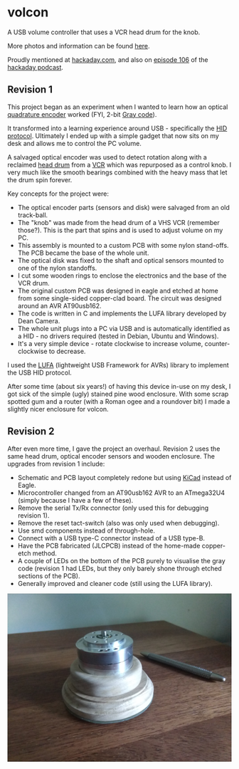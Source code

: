 # volcon

A USB volume controller that uses a VCR head drum for the knob.

More photos and information can be found [here][link_clews_volcon].

Proudly mentioned at [hackaday.com][link_web_hackaday_volcon], and also on [episode 106][link_web_hackaday_podcast_106] of the [hackaday podcast][link_web_hackaday_podcast].

## Revision 1

This project began as an experiment when I wanted to learn how an optical [quadrature encoder][link_web_quadrature_encoder] worked (FYI, 2-bit [Gray code][link_web_gray_code]).

It transformed into a learning experience around USB - specifically the [HID protocol][link_web_hid].  Ultimately I ended up with a simple gadget that now sits on my desk and allows me to control the PC volume.

A salvaged optical encoder was used to detect rotation along with a reclaimed [head drum][link_web_head_drum] from a [VCR][link_web_vcr] which was repurposed as a control knob. I very much like the smooth bearings combined with the heavy mass that let the drum spin forever.

Key concepts for the project were:

* The optical encoder parts (sensors and disk) were salvaged from an old track-ball.
* The "knob" was made from the head drum of a VHS VCR (remember those?). This is the part that spins and is used to adjust volume on my PC.
* This assembly is mounted to a custom PCB with some nylon stand-offs. The PCB became the base of the whole unit.
* The optical disk was fixed to the shaft and optical sensors mounted to one of the nylon standoffs.
* I cut some wooden rings to enclose the electronics and the base of the VCR drum.
* The original custom PCB was designed in eagle and etched at home from some single-sided copper-clad board. The circuit was designed around an AVR AT90usb162.
* The code is written in C and implements the LUFA library developed by Dean Camera.
* The whole unit plugs into a PC via USB and is automatically identified as a HID - no drivers required (tested in Debian, Ubuntu and Windows).
* It's a very simple device - rotate clockwise to increase volume, counter-clockwise to decrease.

I used the [LUFA][link_web_lufa] (lightweight USB Framework for AVRs) library to implement the USB HID protocol.

After some time (about six years!) of having this device in-use on my desk, I got sick of the simple (ugly) stained pine wood enclosure. With some scrap spotted gum and a router (with a Roman ogee and a roundover bit) I made a slightly nicer enclosure for volcon.

## Revision 2

After even more time, I gave the project an overhaul. Revision 2 uses the same head drum, optical encoder sensors and wooden enclosure. The upgrades from revision 1 include:
* Schematic and PCB layout completely redone but using [KiCad][link_web_kicad] instead of Eagle.
* Microcontroller changed from an AT90usb162 AVR to an ATmega32U4 (simply because I have a few of these).
* Remove the serial Tx/Rx connector (only used this for debugging revision 1).
* Remove the reset tact-switch (also was only used when debugging).
* Use smd components instead of through-hole.
* Connect with a USB type-C connector instead of a USB type-B.
* Have the PCB fabricated (JLCPCB) instead of the home-made copper-etch method.
* A couple of LEDs on the bottom of the PCB purely to visualise the gray code (revision 1 had LEDs, but they only barely shone through etched sections of the PCB).
* Generally improved and cleaner code (still using the LUFA library).

![The completed volcon.][link_image_volcon]

[link_image_volcon]:volcon.jpg

[link_clews_volcon]:https://clews.pro/projects/volcon.php

[link_web_gray_code]:https://en.wikipedia.org/wiki/Gray_code
[link_web_hackaday_podcast]:https://hackaday.com/category/podcasts/
[link_web_hackaday_podcast_106]:https://hackaday.com/2021/02/19/hackaday-podcast-106-connector-kerfuffle-tuning-fork-time-spinach-contact-prints-and-teslas-permanent-memory/
[link_web_hackaday_volcon]:https://hackaday.com/2021/02/15/a-volume-control-from-a-vcr-drum/
[link_web_head_drum]:https://en.wikipedia.org/wiki/File:Kopftrommel_2.jpg
[link_web_hid]:https://en.wikipedia.org/wiki/USB_human_interface_device_class
[link_web_kicad]:https://www.kicad.org/
[link_web_lufa]:http://fourwalledcubicle.com/LUFA.php
[link_web_quadrature_encoder]:https://en.wikipedia.org/wiki/Quadrature_encoder
[link_web_vcr]:https://en.wikipedia.org/wiki/Videocassette_recorder
